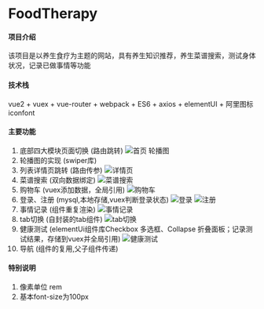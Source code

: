 # FoodTherapy

#### 项目介绍
该项目是以养生食疗为主题的网站，具有养生知识推荐，养生菜谱搜索，测试身体状况，记录已做事情等功能

#### 技术栈
vue2 + vuex + vue-router + webpack + ES6 + axios + elementUI + 阿里图标iconfont

#### 主要功能
1. 底部四大模块页面切换 (路由跳转)
![首页 轮播图](https://gitee.com/Jalyn11/the-FoodTherapy/blob/master/foodtherapy/public/app_index/index.png)
2. 轮播图的实现   (swiper库)
3. 列表详情页跳转 (路由传参)
![详情页](https://gitee.com/Jalyn11/the-FoodTherapy/blob/master/foodtherapy/public/app_index/xiangqing.png)
4. 菜谱搜索 (双向数据绑定)
![菜谱搜索](https://gitee.com/Jalyn11/the-FoodTherapy/blob/master/foodtherapy/public/app_index/shiliaofang.jpg)
5. 购物车 (vuex添加数据，全局引用)
![购物车](https://gitee.com/Jalyn11/the-FoodTherapy/blob/master/foodtherapy/public/app_index/shopCar.jpg)
6. 登录、注册 (mysql,本地存储,vuex判断登录状态)
![登录](https://gitee.com/Jalyn11/the-FoodTherapy/blob/master/foodtherapy/public/app_index/login.jpg)
![注册](https://gitee.com/Jalyn11/the-FoodTherapy/blob/master/foodtherapy/public/app_index/register.jpg)
7. 事情记录 (组件重复渲染)
![事情记录](https://gitee.com/Jalyn11/the-FoodTherapy/blob/master/foodtherapy/public/app_index/sirenjilu.jpg)
9. tab切换 (自封装的tab组件)
![tab切换](https://gitee.com/Jalyn11/the-FoodTherapy/blob/master/foodtherapy/public/app_index/sirentioali.jpg)
8. 健康测试 (elementUi组件库Checkbox 多选框、Collapse 折叠面板；记录测试结果，存储到vuex并全局引用)
![健康测试](https://gitee.com/Jalyn11/the-FoodTherapy/blob/master/foodtherapy/public/app_index/test.png)
10. 导航 (组件的复用,父子组件传递)

#### 特别说明

1. 像素单位 rem
2. 基本font-size为100px



